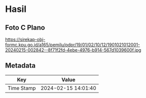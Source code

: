 # Hasil

## Foto C Plano

https://sirekap-obj-formc.kpu.go.id/a165/pemilu/pdpr/19/01/02/10/12/1901021012001-20240215-002842--8f71f2fd-4ebe-4976-b914-567d1039600f.jpg


## Metadata

| Key        | Value               |
| ---------- | ------------------- |
| Time Stamp | 2024-02-15 14:01:40 |



